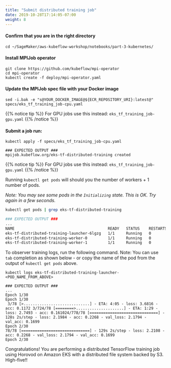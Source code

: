 ```yaml
---
title: "Submit distributed training job"
date: 2019-10-28T17:14:05-07:00
weight: 8
---
```

#### Confirm that you are in the right directory
```
cd ~/SageMaker/aws-kubeflow-workshop/notebooks/part-3-kubernetes/
```


#### Install MPIJob operator
```
git clone https://github.com/kubeflow/mpi-operator
cd mpi-operator
kubectl create -f deploy/mpi-operator.yaml
```


#### Update the MPIJob spec file with your Docker image

```
sed -i.bak -e "s@YOUR_DOCKER_IMAGE@${ECR_REPOSITORY_URI}:latest@" specs/eks_tf_training_job-cpu.yaml
```
{{% notice tip %}}
For GPU jobs use this instead: `eks_tf_training_job-gpu.yaml`
{{% /notice %}}

#### Submit a job run:
```
kubectl apply -f specs/eks_tf_training_job-cpu.yaml

### EXPECTED OUTPUT ###
mpijob.kubeflow.org/eks-tf-distributed-training created
```
{{% notice tip %}}
For GPU jobs use this instead: `eks_tf_training_job-gpu.yaml`
{{% /notice %}}

Running `kubectl get pods` will should you the number of workers + 1 number of pods.

_Note:  You may see some pods in the `Initializing` state.  This is OK.  Try again in a few seconds._

```bash
kubectl get pods | grep eks-tf-distributed-training

### EXPECTED OUTPUT ###
...
NAME                                         READY   STATUS    RESTARTS   AGE
eks-tf-distributed-training-launcher-6lgzg   1/1     Running   0          63s
eks-tf-distributed-training-worker-0         1/1     Running   0          66s
eks-tf-distributed-training-worker-1         1/1     Running   0          66s
```

To observer training logs, run the following command.  Note:  You can use `tab` completion as shown below - or copy the name of the pod from the output of `kubectl get pods` above.

```
kubectl logs eks-tf-distributed-training-launcher-<POD_NAME_FROM_ABOVE>

### EXPECTED OUTPUT ###
...
Epoch 1/30
Epoch 1/30
 3/78 [>.............................] - ETA: 4:05 - loss: 3.6816 - acc: 0.1172 3/724/78 [========>.....................] - ETA: 1:29 - loss: 2.7493 - acc: 0.161024/778/78 [==============================] - 128s 2s/step - loss: 2.1984 - acc: 0.2268 - val_loss: 2.1794 - val_acc: 0.1699
Epoch 2/30
78/78 [==============================] - 129s 2s/step - loss: 2.2108 - acc: 0.2268 - val_loss: 2.1794 - val_acc: 0.1699
Epoch 2/30
```

Congratulations!  You are performing a distributed TensorFlow training job using Horovod on Amazon EKS with a distributed file system backed by S3.  High-five!!
